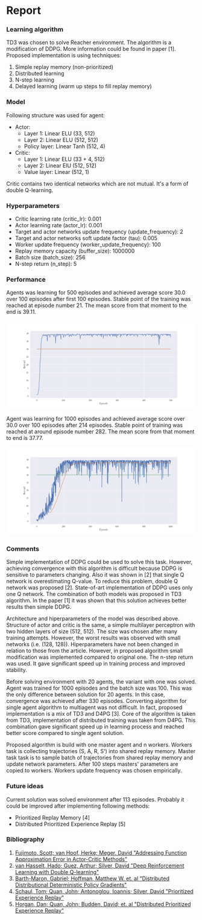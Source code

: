 # Report

### Learning algorithm

TD3 was chosen to solve Reacher environment. The algorithm is a modification of DDPG. More 
information could be found in paper [1]. Proposed implementation is using techniques:
1. Simple replay memory (non-prioritized)
2. Distributed learning
3. N-step learning
4. Delayed learning (warm up steps to fill replay memory)

### Model

Following structure was used for agent:
* Actor:
  * Layer 1: Linear ELU (33, 512)
  * Layer 2: Linear ELU (512, 512)
  * Policy layer: Linear Tanh (512, 4)
* Critic:
  * Layer 1: Linear ELU (33 + 4, 512)
  * Layer 2: Linear ElU (512, 512)
  * Value layer: Linear (512, 1)
  
Critic contains two identical networks which are not mutual. It's a form of double Q-learning.

### Hyperparameters

* Critic learning rate (critic_lr): 0.001
* Actor learning rate (actor_lr): 0.001
* Target and actor networks update frequency (update_frequency): 2 
* Target and actor networks soft update factor (tau): 0.005
* Worker update frequency (worker_update_frequency): 100
* Replay memory capacity (buffer_size): 1000000
* Batch size (batch_size): 256
* N-step return (n_step): 5

### Performance

Agents was learning for 500 episodes and achieved average score 30.0 over 100 episodes after 
first 100 episodes. Stable point of the training was reached at episode number 21. The mean score
 from that moment to the end is 39.11. 

![Result](misc/result.png)

Agent was learning for 1000 episodes and achieved average score over 30.0 over 100 episodes after
 214 episodes. Stable point of training was reached at around episode number 282. The mean score 
 from that moment to end is 37.77.
 
![Result](misc/single_agent_result.png)

### Comments

Simple implementation of DDPG could be used to solve this task. However, achieving convergence 
with this algorithm is difficult because DDPG is sensitive to parameters changing. Also it was 
shown in [2] that single Q network is overestimating Q-value. To reduce this problem,
double Q network was proposed [2]. State-of-art implementation of DDPG uses only one Q network. 
The combination of both models was proposed in TD3 algorithm. In the paper [1] it was shown that 
this solution achieves better results then simple DDPG.

Architecture and hiperparameters of the model was described above. Structure of actor and critic 
is the same, a simple multilayer perceptron with two hidden layers of size (512, 512). The size 
was chosen after many training attempts. However, the worst results was observed with small 
networks (i.e. (128, 128)). Hiperparameters have not been changed in relation to those 
from the article. However, in proposed algorithm small modification was implemented compared to 
original one. The n-step return was used. It gave significant speed up in training process and 
improved stability.

Before solving environment with 20 agents, the variant with one was solved. Agent was trained 
for 1000 episodes and the batch size was 100. This was the only difference between solution for 
20 agents. In this case, convergence was achieved after 330 episodes. Converting algorithm for 
single agent algorithm to multiagent was not difficult. In fact, proposed implementation is a mix
of TD3 and D4PG [3]. Core of the algorithm is taken from TD3, implementation of distributed 
training was taken from D4PG. This combination gave significant speed up in learning process and 
reached better score compared to single agent solution. 
 
Proposed algorithm is build with one master agent and n workers. Workers task is collecting 
trajectories (S, A, R, S') into shared replay memory. Master task task is to sample batch of 
trajectories from shared replay memory and update network parameters. After 100 steps masters' 
parameters are copied to workers. Workers update frequency was chosen empirically.

### Future ideas

Current solution was solved environment after 113 episodes. Probably it could be improved after
implementing following methods:
* Prioritized Replay Memory [4]
* Distributed Prioritized Experience Replay [5]

### Bibliography

1. [Fujimoto, Scott; van Hoof, Herke; Meger, David "Addressing Function Approximation Error in Actor-Critic Methods"](https://arxiv.org/pdf/1802.09477.pdf)
2. [van Hasselt, Hado; Guez, Arthur; Silver, David "Deep Reinforcement Learning with Double Q-learning"](https://arxiv.org/pdf/1509.06461.pdf)
3. [Barth-Maron, Gabriel; Hoffman, Matthew W. et. al "Distributed Distributional Deterministic Policy Gradients"](https://arxiv.org/pdf/1804.08617.pdf)
3. [Schaul, Tom; Quan, John; Antonoglou, Ioannis; Silver, David "Prioritized Experience Replay"](https://arxiv.org/pdf/1511.05952.pdf)
4. [Horgan, Dan; Quan, John; Budden, David; et. al "Distributed Prioritized Experience Replay"](https://arxiv.org/pdf/1803.00933.pdf)
